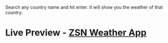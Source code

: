 <p>Search any country name and hit enter. It will show you the weather of that country.</p>

<h1>
    Live Preview - <a target="_blank" href="https://zsn-weatherapp.netlify.app/">ZSN Weather App</a>
</h1>